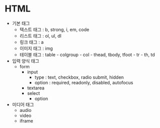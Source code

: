 # HTML
- 기본 태그
	- 텍스트 태그	: b, strong, i, em, code
	- 리스트 태그	: ol, ul, dl
	- 링크 태그		: a
	- 이미지 태그	: img
	- 테이블 태그	: table
			- colgroup
				- col
			- thead, tbody, tfoot
			- tr
				- th, td
- 입력 양식 태그
	- form
		- input		
			* type : text, checkbox, radio submit, hidden
			* option : required, readonly, disabled, autofocus
		- textarea
		- select
			* option
- 미디어 태그
	- audio
	- video
	- iframe